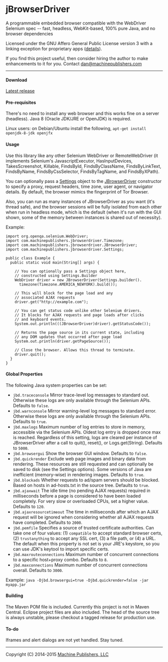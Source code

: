 # jBrowserDriver
A programmable embedded browser compatible with the WebDriver Selenium spec -- fast, headless, WebKit-based, 100% pure Java, and no browser dependencies

Licensed under the GNU Affero General Public License version 3 with a linking exception for proprietary apps ([details](https://raw.githubusercontent.com/MachinePublishers/jBrowserDriver/master/LICENSE)).

If you find this project useful, then consider hiring the author to make enhancements to it for you. Contact dan@machinepublishers.com

- - -

#### Download
[Latest release](https://github.com/MachinePublishers/jBrowserDriver/releases/latest)

#### Pre-requisites
There's no need to install any web browser and this works fine on a server (headless). Java 8 (Oracle JDK/JRE or OpenJDK) is required.

Linux users: on Debian/Ubuntu install the following, `apt-get install openjdk-8-jdk openjfx`

#### Usage
Use this library like any other Selenium WebDriver or RemoteWebDriver (it implements Selenium's JavascriptExecutor, HasInputDevices, TakesScreenshot, Killable, FindsById, FindsByClassName, FindsByLinkText, FindsByName, FindsByCssSelector, FindsByTagName, and FindsByXPath).

You can optionally pass a [Settings](https://github.com/MachinePublishers/jBrowserDriver/blob/master/src/com/machinepublishers/jbrowserdriver/Settings.java#L209) object to the [JBrowserDriver](https://github.com/MachinePublishers/jBrowserDriver/blob/master/src/com/machinepublishers/jbrowserdriver/JBrowserDriver.java#L201) constructor to specify a proxy, request headers, time zone, user agent, or navigator details. By default, the browser mimics the fingerprint of Tor Browser.

Also, you can run as many instances of JBrowserDriver as you want (it's thread safe), and the browser sessions will be fully isolated from each other when run in headless mode, which is the default (when it's run with the GUI shown, some of the memory between instances is shared out of necessity).

Example:

    import org.openqa.selenium.WebDriver;
    import com.machinepublishers.jbrowserdriver.Timezone;
    import com.machinepublishers.jbrowserdriver.JBrowserDriver;
    import com.machinepublishers.jbrowserdriver.Settings;
    
    public class Example {
      public static void main(String[] args) {

        // You can optionally pass a Settings object here,
        // constructed using Settings.Builder
        WebDriver driver = new JBrowserDriver(Settings.builder().
          timezone(Timezone.AMERICA_NEWYORK).build());

        // This will block for the page load and any
        // associated AJAX requests
        driver.get("http://example.com");

        // You can get status code unlike other Selenium drivers.
        // It blocks for AJAX requests and page loads after clicks 
        // and keyboard events.
        System.out.println(((JBrowserDriver)driver).getStatusCode());

        // Returns the page source in its current state, including
        // any DOM updates that occurred after page load
        System.out.println(driver.getPageSource());
        
        // Close the browser. Allows this thread to terminate.
        driver.quit();
      }
    }
    

#### Global Properties
The following Java system properties can be set:
* `jbd.traceconsole` Mirror trace-level log messages to standard out. Otherwise these logs are only available through the Selenium APIs. Defaults to `false`.
* `jbd.warnconsole` Mirror warning-level log messages to standard error. Otherwise these logs are only available through the Selenium APIs. Defaults to `true`.
* `jbd.maxlogs` Maximum number of log entries to store in memory, accessible via the Selenium APIs. Oldest log entry is dropped once max is reached. Regardless of this setting, logs are cleared per instance of JBrowserDriver after a call to quit(), reset(), or Logs.get(String). Defaults to `5000`.
* `jbd.browsergui` Show the browser GUI window. Defaults to `false`.
* `jbd.quickrender` Exclude web page images and binary data from rendering. These resources are still requested and can optionally be saved to disk (see the Settings options). Some versions of Java are inefficient (memory-wise) in rendering images. Defaults to `true`.
* `jbd.blockads` Whether requests to ad/spam servers should be blocked. Based on hosts in ad-hosts.txt in the source tree. Defaults to `true`.
* `jbd.ajaxwait` The idle time (no pending AJAX requests) required in milliseconds before a page is considered to have been loaded completely. For very slow or overloaded CPUs, set a higher value. Defaults to `120`.
* `jbd.ajaxresourcetimeout` The time in milliseconds after which an AJAX request will be ignored when considering whether all AJAX requests have completed. Defaults to `2000`.
* `jbd.pemfile` Specifies a source of trusted certificate authorities. Can take one of four values: (1) `compatible` to accept standard browser certs, (2) `trustanything` to accept any SSL cert, (3) a file path, or (4) a URL. The default when this property is not set is your JRE's keystore, so you can use JDK's keytool to import specific certs.
* `jbd.maxrouteconnections` Maximum number of concurrent connections to a specific host+proxy combo. Defaults to `8`.
* `jbd.maxconnections` Maximum number of concurrent connections overall. Defaults to `3000`.

Example: `java -Djbd.browsergui=true -Djbd.quickrender=false -jar myapp.jar`

#### Building
The Maven POM file is included. Currently this project is not in Maven Central. Eclipse project files are also included. The head of the source tree is always unstable, please checkout a tagged release for production use.

#### To-do
Iframes and alert dialogs are not yet handled. Stay tuned.

- - -

Copyright (C) 2014-2015 [Machine Publishers, LLC](https://machinepublishers.com)
